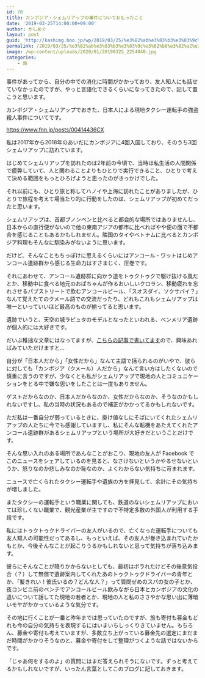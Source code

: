 ```yaml
---
id: 70
title: カンボジア・シェムリアップの事件についておもったこと
date: '2019-03-25T14:00:00+09:00'
author: かしめぐ
layout: post
guid: 'http://kashimg.boo.jp/wp/2019/03/25/%e3%82%ab%e3%83%b3%e3%83%9c%e3%82%b8%e3%82%a2%e3%83%bb%e3%82%b7%e3%82%a7%e3%83%a0%e3%83%aa%e3%82%a2%e3%83%83%e3%83%97%e3%81%ae%e4%ba%8b%e4%bb%b6%e3%81%ab%e3%81%a4%e3%81%84%e3%81%a6%e3%81%8a%e3%82%82/'
permalink: /2019/03/25/%e3%82%ab%e3%83%b3%e3%83%9c%e3%82%b8%e3%82%a2%e3%83%bb%e3%82%b7%e3%82%a7%e3%83%a0%e3%83%aa%e3%82%a2%e3%83%83%e3%83%97%e3%81%ae%e4%ba%8b%e4%bb%b6%e3%81%ab%e3%81%a4%e3%81%84%e3%81%a6%e3%81%8a%e3%82%82/
image: /wp-content/uploads/2020/01/20190325_2254040.jpg
categories:
    - 旅
---
```


事件があってから、自分の中での消化に時間がかかっており、友人知人にも話せていなかったのですが、やっと言語化できるくらいになってきたので、記して置こうと思います。

カンボジア・シェムリアップでおきた、日本人による現地タクシー運転手の強盗殺人事件についてです。

<https://www.fnn.jp/posts/00414436CX>

私は2017年から2018年のあいだにカンボジアに4回入国しており、そのうち3回シェムリアップに訪れています。

はじめてシェムリアップを訪れたのは2年前の今頃で、当時は私生活の人間関係で疲弊していて、人と関わることよりもひとりで実行できること、ひとりで考えて決める範囲をもっとひろげようと思ったのがきっかけでした。

それ以前にも、ひとり旅と称してハノイや上海に訪れたことがありましたが、ひとりで旅程を考えて場当たり的に行動をしたのは、シェムリアップが初めてだったと思います。

シェムリアップは、首都プノンペンと比べると都会的な場所ではありませんし、日本からの直行便がないので他の東南アジアの都市に比べればやや便の面で不都合を感じることもあるかもしれません。隣国のタイやベトナムに比べるとカンボジア料理もそんなに馴染みがないように思います。

だけど、そんなこともちっぽけに思えるくらいにはアンコール・ワットはじめアンコール遺跡群から感じる生命力はすさまじく、圧巻です。

それにあわせて、アンコール遺跡群に向かう道をトゥクトゥクで駆け抜ける風だとか、移動中に食べる地元のおばちゃんが作るおいしいクロラン、移動疲れを忘れさせるパブストリートで飲むアンコールビール、「スオスダイ、ソクサバイ？」なんて覚えたてのクメール語での交流だったり、どれもこれもシェムリアップは唯一といっていいほど最高のものが揃ってると思います。

遺跡でいうと、天空の城ラピュタのモデルとなったといわれる、ベンメリア遺跡が個人的には大好きです。

だいぶ稚拙な文章にはなってますが、[こちらの記事で書いてます](http://kashimg.beer/?eid=84)ので、興味あればみていただけますと…

自分が「日本人だから」「女性だから」なんて主語で括られるのがいやで、彼らに対しても「カンボジア（クメール）人だから」なんて言い方はしたくないので慎重に言うのですが、少なくとも私がシェムリアップで現地の人とコミュニケーションをとる中で嫌な思いをしたことは一度もありません。

ゲストだからなのか、日本人だからなのか、女性だからなのか、そうなのかもしれないですし、私の当時の状況もあるので補正がかかってるかもしれないです。

ただ私は一番自分が弱っているときに、掛け値なしにそばにいてくれたシェムリアップの人たちに今でも感謝していますし、私にそんな転機をあたえてくれたアンコール遺跡群があるシェムリアップという場所が大好きだということだけです。

そんな思い入れのある場所であんなことがおこり、現地の友人が Facebook でこのニュースをシェアしているのを見ると、なさけないというかやるせないというか、怒りなのか悲しみなのか恥なのか、よくわからない気持ちに苛まれます。

ニュースで亡くられたタクシー運転手や遺族の方を拝見して、余計にその気持ちが増しました。

またタクシーの運転手という職業に関しても、鉄道のないシェムリアップにおいては珍しくない職業で、観光産業が主ですので不特定多数の外国人が利用する手段です。

私にはトゥクトゥクドライバーの友人がいるので、亡くなった運転手についても友人知人の可能性だってあるし、もっといえば、その友人が巻き込まれていたかもとか、今後そんなことが起こりうるかもしれないと思って気持ちが落ち込みます。

彼らにそんなことが降りかからないとしても、最初はボラれたけどその後意気投合（？）して無償で遺跡案内してくれたあのトゥクトゥクドライバーの青年とか、「髪きれい！彼氏いるの？どんな人？」って質問ぜめのスパの女の子とか、夜コンビニ前のベンチでアンコールビール飲みながら日本とカンボジアの文化の違いについて話してた現地の若者とか、現地の人と私のささやかな思い出に薄暗いモヤがかかっているような気分です。

その地に行くことが一番と昨年までは思っていたのですが、旅も寄付も募金もどれも今の自分の気持ちを表現するにはいまいちしっくりきていません。もちろん、募金や寄付も考えていますが、多数立ち上がっている募金先の選定にまだまだ時間がかかりそうなのと、募金や寄付をして整理がつくような話ではないからです。

「じゃあ何をするのよ」の質問にはまだ答えられそうにないです。ずっと考えてるかもしれないですが、いったん言葉としてこのブログに記しておきます。